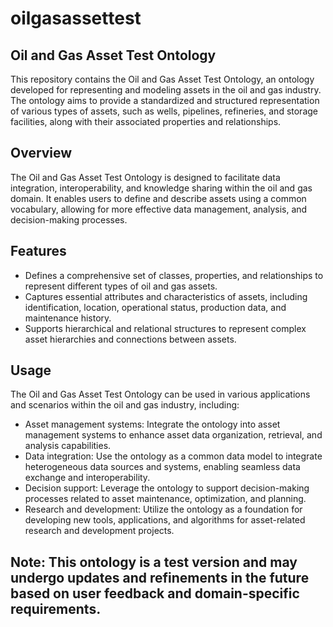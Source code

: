# oilgasassettest
## Oil and Gas Asset Test Ontology
This repository contains the Oil and Gas Asset Test Ontology, an ontology developed for representing and modeling assets in the oil and gas industry. The ontology aims to provide a standardized and structured representation of various types of assets, such as wells, pipelines, refineries, and storage facilities, along with their associated properties and relationships.

## Overview
The Oil and Gas Asset Test Ontology is designed to facilitate data integration, interoperability, and knowledge sharing within the oil and gas domain. It enables users to define and describe assets using a common vocabulary, allowing for more effective data management, analysis, and decision-making processes.

## Features
- Defines a comprehensive set of classes, properties, and relationships to represent different types of oil and gas assets.
- Captures essential attributes and characteristics of assets, including identification, location, operational status, production data, and maintenance history.
- Supports hierarchical and relational structures to represent complex asset hierarchies and connections between assets.


## Usage
The Oil and Gas Asset Test Ontology can be used in various applications and scenarios within the oil and gas industry, including:
- Asset management systems: Integrate the ontology into asset management systems to enhance asset data organization, retrieval, and analysis capabilities.
- Data integration: Use the ontology as a common data model to integrate heterogeneous data sources and systems, enabling seamless data exchange and interoperability.
- Decision support: Leverage the ontology to support decision-making processes related to asset maintenance, optimization, and planning.
- Research and development: Utilize the ontology as a foundation for developing new tools, applications, and algorithms for asset-related research and development projects.

## Note: This ontology is a test version and may undergo updates and refinements in the future based on user feedback and domain-specific requirements.
